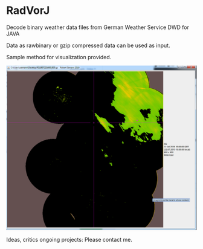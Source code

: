 # RadVorJ
Decode binary weather data files from German Weather Service DWD for JAVA

Data as rawbinary or gzip compressed data can be used as input.

Sample method for visualization provided.

![Sample Frame](RadVorFrameSample.png)

Ideas, critics ongoing projects: Please contact me.
